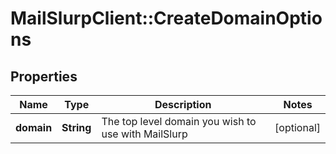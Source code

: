 # MailSlurpClient::CreateDomainOptions

## Properties
Name | Type | Description | Notes
------------ | ------------- | ------------- | -------------
**domain** | **String** | The top level domain you wish to use with MailSlurp | [optional] 


